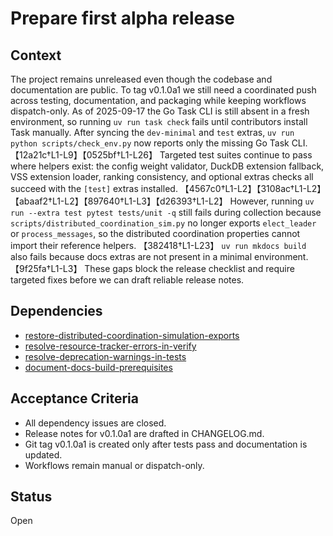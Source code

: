 # Prepare first alpha release

## Context
The project remains unreleased even though the codebase and documentation are
public. To tag v0.1.0a1 we still need a coordinated push across testing,
documentation, and packaging while keeping workflows dispatch-only. As of
2025-09-17 the Go Task CLI is still absent in a fresh environment, so running
`uv run task check` fails until contributors install Task manually. After
syncing the `dev-minimal` and `test` extras, `uv run python scripts/check_env.py`
now reports only the missing Go Task CLI. 【12a21c†L1-L9】【0525bf†L1-L26】
Targeted test suites continue to pass where helpers exist: the config weight
validator, DuckDB extension fallback, VSS extension loader, ranking
consistency, and optional extras checks all succeed with the `[test]` extras
installed. 【4567c0†L1-L2】【3108ac†L1-L2】【abaaf2†L1-L2】【897640†L1-L3】【d26393†L1-L2】
However, running `uv run --extra test pytest tests/unit -q` still fails during
collection because `scripts/distributed_coordination_sim.py` no longer exports
`elect_leader` or `process_messages`, so the distributed coordination
properties cannot import their reference helpers. 【382418†L1-L23】 `uv run mkdocs
build` also fails because docs extras are not present in a minimal
environment. 【9f25fa†L1-L3】 These gaps block the release checklist and require
targeted fixes before we can draft reliable release notes.

## Dependencies
- [restore-distributed-coordination-simulation-exports](
  restore-distributed-coordination-simulation-exports.md)
- [resolve-resource-tracker-errors-in-verify](
  resolve-resource-tracker-errors-in-verify.md)
- [resolve-deprecation-warnings-in-tests](
  resolve-deprecation-warnings-in-tests.md)
- [document-docs-build-prerequisites](document-docs-build-prerequisites.md)

## Acceptance Criteria
- All dependency issues are closed.
- Release notes for v0.1.0a1 are drafted in CHANGELOG.md.
- Git tag v0.1.0a1 is created only after tests pass and documentation is
  updated.
- Workflows remain manual or dispatch-only.

## Status
Open
